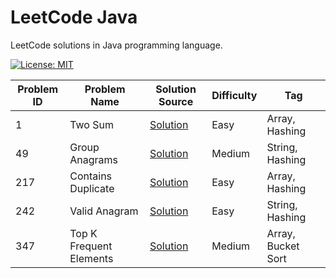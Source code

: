 # LeetCode Java

LeetCode solutions in Java programming language.

[![License: MIT](https://img.shields.io/badge/License-MIT-yellow.svg)](https://github.com/anirudhology/leetcode-java/blob/main/LICENSE)

| Problem ID | Problem Name            | Solution Source                                                                     | Difficulty | Tag                |
|------------|-------------------------|-------------------------------------------------------------------------------------|------------|--------------------|
| 1          | Two Sum                 | [Solution](src/main/java/com/anirudhology/leetcode/array/TwoSum.java)               | Easy       | Array, Hashing     |
| 49         | Group Anagrams          | [Solution](src/main/java/com/anirudhology/leetcode/string/GroupAnagrams.java)       | Medium     | String, Hashing    |
| 217        | Contains Duplicate      | [Solution](src/main/java/com/anirudhology/leetcode/array/ContainsDuplicate.java)    | Easy       | Array, Hashing     |
| 242        | Valid Anagram           | [Solution](src/main/java/com/anirudhology/leetcode/string/ValidAnagram.java)        | Easy       | String, Hashing    |
| 347        | Top K Frequent Elements | [Solution](src/main/java/com/anirudhology/leetcode/array/TopKFrequentElements.java) | Medium     | Array, Bucket Sort |